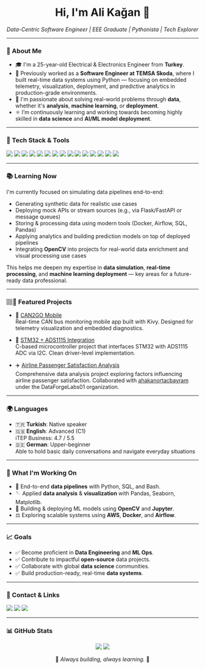 <h1 align="center">Hi, I'm Ali Kağan 👋</h1>
<p align="center">
  <em>Data-Centric Software Engineer | EEE Graduate | Pythonista | Tech Explorer</em>
</p>

---

### 🌟 About Me

- 🎓 I'm a 25-year-old Electrical & Electronics Engineer from **Turkey**.
- 💼 Previously worked as a **Software Engineer at TEMSA Skoda**, where I built real-time data systems using Python — focusing on embedded telemetry, visualization, deployment, and predictive analytics in production-grade environments.
- 🚀 I'm passionate about solving real-world problems through **data**, whether it's **analysis**, **machine learning**, or **deployment**.
- ⚛️ I’m continuously learning and working towards becoming highly skilled in **data science** and **AI/ML model deployment**.

---

### 🦝 Tech Stack & Tools

<p align="left">
  <img src="https://img.shields.io/badge/Python-3670A0?style=for-the-badge&logo=python&logoColor=ffdd54" />
  <img src="https://img.shields.io/badge/Pandas-150458?style=for-the-badge&logo=pandas&logoColor=white" />
  <img src="https://img.shields.io/badge/Numpy-013243?style=for-the-badge&logo=numpy&logoColor=white" />
  <img src="https://img.shields.io/badge/Matplotlib-11557c?style=for-the-badge&logo=matplotlib&logoColor=white" />
  <img src="https://img.shields.io/badge/Seaborn-4c4c4c?style=for-the-badge&logo=python&logoColor=white" />
  <img src="https://img.shields.io/badge/Power%20BI-F2C811?style=for-the-badge&logo=powerbi&logoColor=black" />
  <img src="https://img.shields.io/badge/OpenCV-5C3EE8?style=for-the-badge&logo=opencv&logoColor=white" />
  <img src="https://img.shields.io/badge/Bash-121011?style=for-the-badge&logo=gnu-bash&logoColor=white" />
  <img src="https://img.shields.io/badge/SQL-4479A1?style=for-the-badge&logo=postgresql&logoColor=white" />
  <img src="https://img.shields.io/badge/MySQL-005C84?style=for-the-badge&logo=mysql&logoColor=white" />
  <img src="https://img.shields.io/badge/AWS-232F3E?style=for-the-badge&logo=amazon-aws&logoColor=white" />
  <img src="https://img.shields.io/badge/C-00599C?style=for-the-badge&logo=c&logoColor=white" />
  <img src="https://img.shields.io/badge/Docker-2496ED?style=for-the-badge&logo=docker&logoColor=white" />
  <img src="https://img.shields.io/badge/Apache%20Airflow-017CEE?style=for-the-badge&logo=apache-airflow&logoColor=white" />
  <img src="https://img.shields.io/badge/Jupyter-F37626?style=for-the-badge&logo=jupyter&logoColor=white" />
</p>

---

### 📚 Learning Now

I'm currently focused on simulating data pipelines end-to-end:  

- Generating synthetic data for realistic use cases  
- Deploying mock APIs or stream sources (e.g., via Flask/FastAPI or message queues)  
- Storing & processing data using modern tools (Docker, Airflow, SQL, Pandas)  
- Applying analytics and building prediction models on top of deployed pipelines  
- Integrating **OpenCV** into projects for real-world data enrichment and visual processing use cases  

This helps me deepen my expertise in **data simulation**, **real-time processing**, and **machine learning deployment** — key areas for a future-ready data professional.

---

### 🏼️📌 Featured Projects

- 🚗 [CAN2GO Mobile](https://github.com/kaganmart9/can2go-mobile)  
  Real-time CAN bus monitoring mobile app built with Kivy. Designed for telemetry visualization and embedded diagnostics.

- 🔧 [STM32 + ADS1115 Integration](https://github.com/kaganmart9/stm32_ads1115)  
  C-based microcontroller project that interfaces STM32 with ADS1115 ADC via I2C. Clean driver-level implementation.

- ✈️ [Airline Passenger Satisfaction Analysis](https://github.com/DataForgeLabs01/airline-passenger-satisfaction-data-analysis)  
  Comprehensive data analysis project exploring factors influencing airline passenger satisfaction. Collaborated with [ahakanortacbayram](https://github.com/ahakanortacbayram) under the DataForgeLabs01 organization.

---

### 🌍 Languages

- 🇹🇷 **Turkish**: Native speaker
- 🇬🇧 **English**: Advanced (C1)  
  iTEP Business: 4.7 / 5.5
- 🇩🇪 **German**: Upper-beginner  
  Able to hold basic daily conversations and navigate everyday situations

---

### 🚀 What I'm Working On

- 🔄 End-to-end **data pipelines** with Python, SQL, and Bash.
- 🪡 Applied **data analysis** & **visualization** with Pandas, Seaborn, Matplotlib.
- 🤖 Building & deploying ML models using **OpenCV** and **Jupyter**.
- ⚖️ Exploring scalable systems using **AWS**, **Docker**, and **Airflow**.

---

### 📈 Goals

- ✅ Become proficient in **Data Engineering** and **ML Ops**.
- ✅ Contribute to impactful **open-source** data projects.
- ✅ Collaborate with global **data science** communities.
- ✅ Build production-ready, real-time **data systems**.

---

### 💼 Contact & Links

<p>
  <a href="https://github.com/kaganmart9" target="_blank"><img src="https://img.shields.io/badge/GitHub-181717?style=for-the-badge&logo=github&logoColor=white" /></a>
  <a href="mailto:dev.alikaganmart@gmail.com" target="_blank"><img src="https://img.shields.io/badge/Email-D14836?style=for-the-badge&logo=gmail&logoColor=white" /></a>
  <a href="https://linkedin.com/in/kaganmart9" target="_blank"><img src="https://img.shields.io/badge/LinkedIn-0A66C2?style=for-the-badge&logo=linkedin&logoColor=white" /></a>
</p>

---

### 📊 GitHub Stats

<p align="center">
  <img src="https://github-readme-stats.vercel.app/api?username=kaganmart9&show_icons=true&theme=radical" />
  <img src="https://github-readme-stats.vercel.app/api/top-langs/?username=kaganmart9&layout=compact&theme=radical" />
</p>

<p align="center">
  🌟 <em>Always building, always learning.</em> 🌟
</p>
